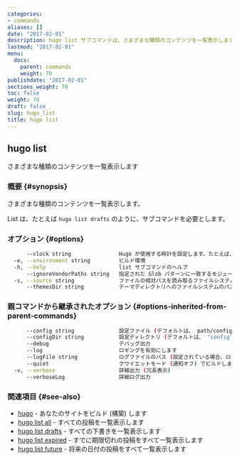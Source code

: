 ```yaml
---
categories:
- commands
aliases: []
date: "2017-02-01"
description: hugo list サブコマンドは、さまざまな種類のコンテンツを一覧表示します。
lastmod: "2017-02-01"
menu:
  docs:
    parent: commands
    weight: 70
publishdate: "2017-02-01"
sections_weight: 70
toc: false
weight: 70
draft: false
slug: hugo_list
title: hugo list
---
```

## hugo list

さまざまな種類のコンテンツを一覧表示します

### 概要 {#synopsis}

さまざまな種類のコンテンツを一覧表示します。

List は、たとえば `hugo list drafts` のように、サブコマンドを必要とします。

### オプション {#options}

```bash
      --clock string               Hugo が使用する時計を設定します。たとえば、 --clock 2021-11-06T22:30:00.00+09:00
  -e, --environment string         ビルド環境
  -h, --help                       list サブコマンドのヘルプ
      --ignoreVendorPaths string   指定された Glob パターンに一致するモジュールパスの _vendor を無視します
  -s, --source string              ファイルの相対パスを読み取るファイルシステムのパス
      --themesDir string           テーマディレクトリへのファイルシステムのパス
```

### 親コマンドから継承されたオプション {#options-inherited-from-parent-commands}

```bash
      --config string              設定ファイル (デフォルトは、 path/config.yaml|json|toml)
      --configDir string           設定ディレクトリ (デフォルトは、 "config")
      --debug                      デバッグ出力
      --log                        ロギングを有効にします
      --logFile string             ログファイルのパス (設定されている場合、ログが自動的に有効になります)
      --quiet                      クワイエットモード (通知オフ) でビルドします
  -v, --verbose                    詳細出力 (冗長表示)
      --verboseLog                 詳細ログ出力
```

### 関連項目 {#see-also}

* [hugo](/commands/hugo/)	 - あなたのサイトをビルド (構築) します
* [hugo list all](/commands/hugo_list_all/)	 - すべての投稿を一覧表示します
* [hugo list drafts](/commands/hugo_list_drafts/)	 - すべての下書きを一覧表示します
* [hugo list expired](/commands/hugo_list_expired/)	 - すでに期限切れの投稿をすべて一覧表示します
* [hugo list future](/commands/hugo_list_future/)	 - 将来の日付の投稿をすべて一覧表示します

